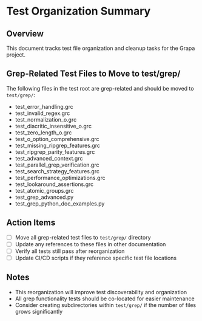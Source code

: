 # Test Organization Summary

## Overview
This document tracks test file organization and cleanup tasks for the Grapa project.

## Grep-Related Test Files to Move to test/grep/

The following files in the test root are grep-related and should be moved to `test/grep/`:

- test_error_handling.grc
- test_invalid_regex.grc
- test_normalization_o.grc
- test_diacritic_insensitive_o.grc
- test_zero_length_o.grc
- test_o_option_comprehensive.grc
- test_missing_ripgrep_features.grc
- test_ripgrep_parity_features.grc
- test_advanced_context.grc
- test_parallel_grep_verification.grc
- test_search_strategy_features.grc
- test_performance_optimizations.grc
- test_lookaround_assertions.grc
- test_atomic_groups.grc
- test_grep_advanced.py
- test_grep_python_doc_examples.py

## Action Items
- [ ] Move all grep-related test files to `test/grep/` directory
- [ ] Update any references to these files in other documentation
- [ ] Verify all tests still pass after reorganization
- [ ] Update CI/CD scripts if they reference specific test file locations

## Notes
- This reorganization will improve test discoverability and organization
- All grep functionality tests should be co-located for easier maintenance
- Consider creating subdirectories within `test/grep/` if the number of files grows significantly 